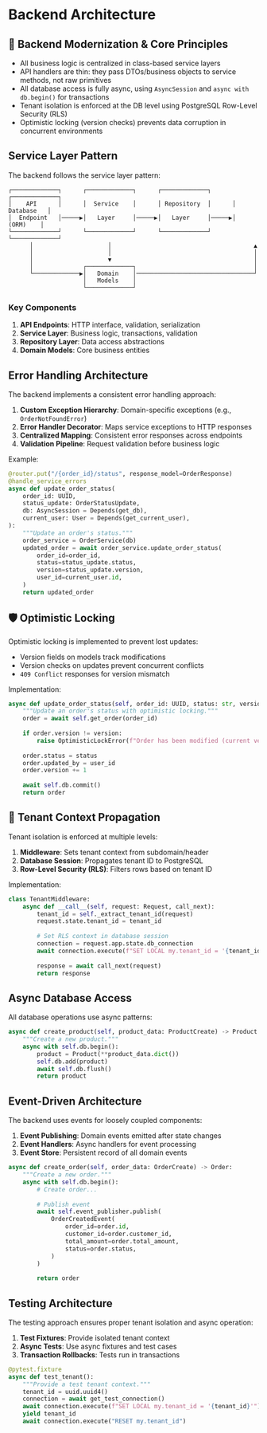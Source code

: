 # Backend Architecture

## 🚀 Backend Modernization & Core Principles

- All business logic is centralized in class-based service layers
- API handlers are thin: they pass DTOs/business objects to service methods, not raw primitives
- All database access is fully async, using `AsyncSession` and `async with db.begin()` for transactions
- Tenant isolation is enforced at the DB level using PostgreSQL Row-Level Security (RLS)
- Optimistic locking (version checks) prevents data corruption in concurrent environments

## Service Layer Pattern

The backend follows the service layer pattern:

```
┌─────────────┐      ┌─────────────┐      ┌─────────────┐      ┌─────────────┐
│    API      │      │  Service    │      │ Repository  │      │  Database   │
│  Endpoint   │─────▶│   Layer     │─────▶│   Layer     │─────▶│    (ORM)    │
└─────────────┘      └─────────────┘      └─────────────┘      └─────────────┘
      │                     │                                        ▲
      │                     │                                        │
      │                     ▼                                        │
      │              ┌─────────────┐                                 │
      └─────────────▶│   Domain    │─────────────────────────────────┘
                     │   Models    │
                     └─────────────┘
```

### Key Components

1. **API Endpoints**: HTTP interface, validation, serialization
2. **Service Layer**: Business logic, transactions, validation
3. **Repository Layer**: Data access abstractions
4. **Domain Models**: Core business entities

## Error Handling Architecture

The backend implements a consistent error handling approach:

1. **Custom Exception Hierarchy**: Domain-specific exceptions (e.g., `OrderNotFoundError`)
2. **Error Handler Decorator**: Maps service exceptions to HTTP responses
3. **Centralized Mapping**: Consistent error responses across endpoints
4. **Validation Pipeline**: Request validation before business logic

Example:
```python
@router.put("/{order_id}/status", response_model=OrderResponse)
@handle_service_errors
async def update_order_status(
    order_id: UUID,
    status_update: OrderStatusUpdate,
    db: AsyncSession = Depends(get_db),
    current_user: User = Depends(get_current_user),
):
    """Update an order's status."""
    order_service = OrderService(db)
    updated_order = await order_service.update_order_status(
        order_id=order_id,
        status=status_update.status,
        version=status_update.version,
        user_id=current_user.id,
    )
    return updated_order
```

## 🛡️ Optimistic Locking

Optimistic locking is implemented to prevent lost updates:

- Version fields on models track modifications
- Version checks on updates prevent concurrent conflicts
- `409 Conflict` responses for version mismatch

Implementation:
```python
async def update_order_status(self, order_id: UUID, status: str, version: int, user_id: UUID) -> Order:
    """Update an order's status with optimistic locking."""
    order = await self.get_order(order_id)
    
    if order.version != version:
        raise OptimisticLockError(f"Order has been modified (current version: {order.version})")
    
    order.status = status
    order.updated_by = user_id
    order.version += 1
    
    await self.db.commit()
    return order
```

## 🏢 Tenant Context Propagation

Tenant isolation is enforced at multiple levels:

1. **Middleware**: Sets tenant context from subdomain/header
2. **Database Session**: Propagates tenant ID to PostgreSQL
3. **Row-Level Security (RLS)**: Filters rows based on tenant ID

Implementation:
```python
class TenantMiddleware:
    async def __call__(self, request: Request, call_next):
        tenant_id = self._extract_tenant_id(request)
        request.state.tenant_id = tenant_id
        
        # Set RLS context in database session
        connection = request.app.state.db_connection
        await connection.execute(f"SET LOCAL my.tenant_id = '{tenant_id}'")
        
        response = await call_next(request)
        return response
```

## Async Database Access

All database operations use async patterns:

```python
async def create_product(self, product_data: ProductCreate) -> Product:
    """Create a new product."""
    async with self.db.begin():
        product = Product(**product_data.dict())
        self.db.add(product)
        await self.db.flush()
        return product
```

## Event-Driven Architecture

The backend uses events for loosely coupled components:

1. **Event Publishing**: Domain events emitted after state changes
2. **Event Handlers**: Async handlers for event processing
3. **Event Store**: Persistent record of all domain events

```python
async def create_order(self, order_data: OrderCreate) -> Order:
    """Create a new order."""
    async with self.db.begin():
        # Create order...
        
        # Publish event
        await self.event_publisher.publish(
            OrderCreatedEvent(
                order_id=order.id,
                customer_id=order.customer_id,
                total_amount=order.total_amount,
                status=order.status,
            )
        )
        
        return order
```

## Testing Architecture

The testing approach ensures proper tenant isolation and async operation:

1. **Test Fixtures**: Provide isolated tenant context
2. **Async Tests**: Use async fixtures and test cases
3. **Transaction Rollbacks**: Tests run in transactions

```python
@pytest.fixture
async def test_tenant():
    """Provide a test tenant context."""
    tenant_id = uuid.uuid4()
    connection = await get_test_connection()
    await connection.execute(f"SET LOCAL my.tenant_id = '{tenant_id}'")
    yield tenant_id
    await connection.execute("RESET my.tenant_id")
```
